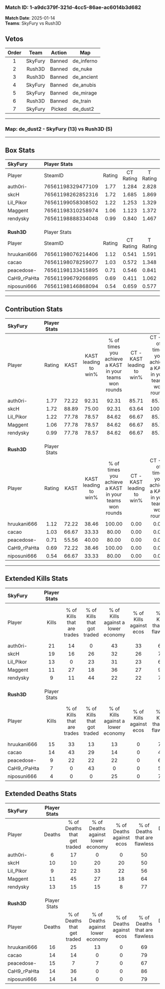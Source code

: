 ### Match ID: 1-a9dc379f-321d-4cc5-86ae-ac6014b3d682  
**Match Date**: 2025-01-14  
**Teams**: SkyFury vs Rush3D  

## Vetos  

| Order | Team | Action | Map |
| :---: | :--: | :----: | --- |
| 1 | SkyFury | Banned | de_inferno |
| 2 | Rush3D | Banned | de_nuke |
| 3 | Rush3D | Banned | de_ancient |
| 4 | SkyFury | Banned | de_anubis |
| 5 | SkyFury | Banned | de_mirage |
| 6 | Rush3D | Banned | de_train |
| 7 | SkyFury | Picked | de_dust2 |

---  

### **Map**: de_dust2 - SkyFury (13) vs Rush3D (5)  
---  

## Box Stats  

| **SkyFury** | Player Stats      |        |           |          |       |       |       |         |        |      |     |
| :- | :- | :-: | :-: | :-: | :-: | :-: | :-: | :-: | :-: | :-: | :-: |
| Player      | SteamID           | Rating | CT Rating | T Rating | KAST  |  ADR  | Kills | Assists | Deaths | K/D  | HS% |
| auth0ri-    | 76561198329477109 |  1.77  |   1.284   |  2.828   | 72.22 | 105.3 |  21   |    2    |   6    | 3.50 | 61  |
| skcH        | 76561198262852316 |  1.72  |   1.685   |  1.869   | 88.89 | 113.3 |  19   |    5    |   10   | 1.90 | 57  |
| Lil_Pikor   | 76561199058308502 |  1.22  |   1.253   |  1.329   | 77.78 | 67.3  |  13   |    3    |   9    | 1.44 | 53  |
| Maggent     | 76561198310258974 |  1.06  |   1.123   |  1.372   | 77.78 | 65.6  |  11   |    3    |   11   | 1.00 | 54  |
| rendysky    | 76561198888334048 |  0.99  |   0.840   |  1.467   | 77.78 | 82.3  |   9   |    9    |   13   | 0.69 | 77  |
|             |                   |        |           |          |       |       |       |         |        |      |     |
|             |                   |        |           |          |       |       |       |         |        |      |     |
|             |                   |        |           |          |       |       |       |         |        |      |     |
| **Rush3D**  | Player Stats      |        |           |          |       |       |       |         |        |      |     |
| Player      | SteamID           | Rating | CT Rating | T Rating | KAST  |  ADR  | Kills | Assists | Deaths | K/D  | HS% |
| hruukani666 | 76561198076214406 |  1.12  |   0.541   |  1.591   | 72.22 | 86.1  |  15   |    2    |   16   | 0.94 | 66  |
| cacao       | 76561198078259077 |  1.03  |   0.572   |  1.348   | 66.67 | 64.8  |  14   |    3    |   14   | 1.00 | 50  |
| peacedose-  | 76561198133415895 |  0.71  |   0.546   |  0.841   | 55.56 | 73.7  |   9   |    4    |   15   | 0.60 | 55  |
| CaH9_rPaHta | 76561199679266895 |  0.69  |   0.411   |  1.062   | 72.22 | 49.7  |   7   |    3    |   14   | 0.50 | 71  |
| niposuni666 | 76561198146868094 |  0.54  |   0.659   |  0.577   | 66.67 | 54.9  |   4   |    7    |   14   | 0.29 | 100 |
---  

## Contribution Stats  

| **SkyFury** | Player Stats |       |                      |                                                        |                           |                                                             |                          |                                                            |
| :- | :-: | :-: | :-: | :-: | :-: | :-: | :-: | :-: |
| Player      |    Rating    | KAST  | KAST leading to win% | % of times you achieve a KAST in your teams won rounds | CT - KAST leading to win% | CT - % of times you achieve a KAST in your teams won rounds | T - KAST leading to win% | T - % of times you achieve a KAST in your teams won rounds |
| auth0ri-    |     1.77     | 72.22 |        92.31         |                         92.31                          |           85.71           |                            85.71                            |          100.00          |                           100.00                           |
| skcH        |     1.72     | 88.89 |        75.00         |                         92.31                          |           63.64           |                           100.00                            |          100.00          |                           83.33                            |
| Lil_Pikor   |     1.22     | 77.78 |        78.57         |                         84.62                          |           66.67           |                            85.71                            |          100.00          |                           83.33                            |
| Maggent     |     1.06     | 77.78 |        78.57         |                         84.62                          |           66.67           |                            85.71                            |          100.00          |                           83.33                            |
| rendysky    |     0.99     | 77.78 |        78.57         |                         84.62                          |           66.67           |                            85.71                            |          100.00          |                           83.33                            |
|             |              |       |                      |                                                        |                           |                                                             |                          |                                                            |
|             |              |       |                      |                                                        |                           |                                                             |                          |                                                            |
|             |              |       |                      |                                                        |                           |                                                             |                          |                                                            |
| **Rush3D**  | Player Stats |       |                      |                                                        |                           |                                                             |                          |                                                            |
| Player      |    Rating    | KAST  | KAST leading to win% | % of times you achieve a KAST in your teams won rounds | CT - KAST leading to win% | CT - % of times you achieve a KAST in your teams won rounds | T - KAST leading to win% | T - % of times you achieve a KAST in your teams won rounds |
| hruukani666 |     1.12     | 72.22 |        38.46         |                         100.00                         |           0.00            |                            0.00                             |          50.00           |                           100.00                           |
| cacao       |     1.03     | 66.67 |        33.33         |                         80.00                          |           0.00            |                            0.00                             |          44.44           |                           80.00                            |
| peacedose-  |     0.71     | 55.56 |        40.00         |                         80.00                          |           0.00            |                            0.00                             |          57.14           |                           80.00                            |
| CaH9_rPaHta |     0.69     | 72.22 |        38.46         |                         100.00                         |           0.00            |                            0.00                             |          50.00           |                           100.00                           |
| niposuni666 |     0.54     | 66.67 |        33.33         |                         80.00                          |           0.00            |                            0.00                             |          57.14           |                           80.00                            |
---  

## Extended Kills Stats  

| **SkyFury** | Player Stats |                            |                            |                                    |                         |                              |                                 |                                       |                    |           |
| :- | :-: | :-: | :-: | :-: | :-: | :-: | :-: | :-: | :-: | :-: |
| Player      |    Kills     | % of Kills that are trades | % of Kills that got traded | % of Kills against a lower economy | % of Kills against ecos | % of Kills that are flawless | % of Kills that are close duels | % of Kills that are assisted by flash | Pistol Round Kills | AWP Kills |
| auth0ri-    |      21      |             14             |             0              |                 43                 |           33            |              67              |               10                |                   0                   |         6          |     1     |
| skcH        |      19      |             16             |             26             |                 32                 |           26            |              79              |                5                |                   5                   |         3          |     0     |
| Lil_Pikor   |      13      |             0              |             23             |                 31                 |           23            |              69              |               15                |                   0                   |         0          |     0     |
| Maggent     |      11      |             27             |             18             |                 36                 |           27            |              91              |                0                |                   0                   |         0          |     0     |
| rendysky    |      9       |             11             |             44             |                 22                 |           22            |              78              |               11                |                   0                   |         1          |     2     |
|             |              |                            |                            |                                    |                         |                              |                                 |                                       |                    |           |
|             |              |                            |                            |                                    |                         |                              |                                 |                                       |                    |           |
|             |              |                            |                            |                                    |                         |                              |                                 |                                       |                    |           |
| **Rush3D**  | Player Stats |                            |                            |                                    |                         |                              |                                 |                                       |                    |           |
| Player      |    Kills     | % of Kills that are trades | % of Kills that got traded | % of Kills against a lower economy | % of Kills against ecos | % of Kills that are flawless | % of Kills that are close duels | % of Kills that are assisted by flash | Pistol Round Kills | AWP Kills |
| hruukani666 |      15      |             33             |             13             |                 13                 |            0            |              73              |                7                |                  13                   |         1          |     0     |
| cacao       |      14      |             43             |             29             |                 14                 |            0            |              43              |                0                |                   0                   |         1          |     7     |
| peacedose-  |      9       |             22             |             22             |                 22                 |            0            |              67              |                0                |                  11                   |         0          |     0     |
| CaH9_rPaHta |      7       |             0              |             43             |                 0                  |            0            |              57              |                0                |                   0                   |         1          |     0     |
| niposuni666 |      4       |             0              |             0              |                 25                 |            0            |              75              |               25                |                   0                   |         1          |     0     |
## Extended Deaths Stats  

| **SkyFury** | Player Stats |                             |                                   |                          |                               |                            |                           |               |
| :- | :-: | :-: | :-: | :-: | :-: | :-: | :-: | :-: |
| Player      |    Deaths    | % of Deaths that get traded | % of Deaths against lower economy | % of Deaths against ecos | % of Deaths that are flawless | % of Deaths that are close | % of Deaths while blinded | Deaths to AWP |
| auth0ri-    |      6       |             17              |                 0                 |            0             |              50               |             17             |             0             |       1       |
| skcH        |      10      |             10              |                20                 |            20            |              50               |             0              |             0             |       1       |
| Lil_Pikor   |      9       |             22              |                33                 |            22            |              56               |             0              |            11             |       2       |
| Maggent     |      11      |             45              |                27                 |            18            |              64               |             9              |            18             |       1       |
| rendysky    |      13      |             15              |                15                 |            8             |              77               |             0              |             0             |       2       |
|             |              |                             |                                   |                          |                               |                            |                           |               |
|             |              |                             |                                   |                          |                               |                            |                           |               |
|             |              |                             |                                   |                          |                               |                            |                           |               |
| **Rush3D**  | Player Stats |                             |                                   |                          |                               |                            |                           |               |
| Player      |    Deaths    | % of Deaths that get traded | % of Deaths against lower economy | % of Deaths against ecos | % of Deaths that are flawless | % of Deaths that are close | % of Deaths while blinded | Deaths to AWP |
| hruukani666 |      16      |             25              |                13                 |            0             |              69               |             6              |             0             |       1       |
| cacao       |      14      |             14              |                 0                 |            0             |              79               |             0              |             7             |       1       |
| peacedose-  |      15      |              7              |                 7                 |            0             |              67               |             13             |             0             |       0       |
| CaH9_rPaHta |      14      |             36              |                 0                 |            0             |              86               |             14             |             0             |       0       |
| niposuni666 |      14      |             14              |                 0                 |            0             |              79               |             7              |             0             |       1       |
